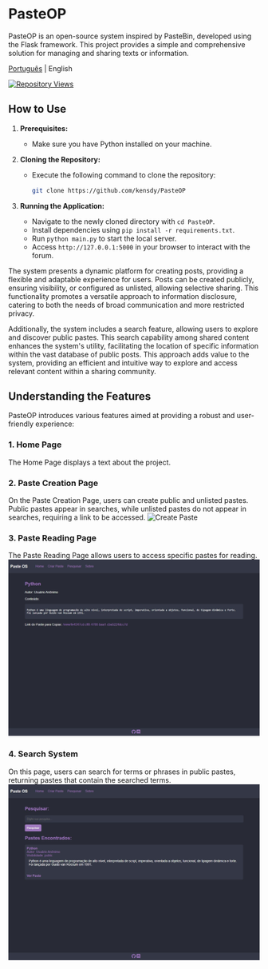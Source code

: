 # PasteOP

PasteOP is an open-source system inspired by PasteBin, developed using the Flask framework. This project provides a simple and comprehensive solution for managing and sharing texts or information.

[Português](README.md) | English

[![Repository Views](https://komarev.com/ghpvc/?username=kensdypasteop&label=Views&color=brightgreen)](https://github.com/kensdy/PasteOP)

## How to Use

1. **Prerequisites:**
   - Make sure you have Python installed on your machine.

2. **Cloning the Repository:**
   - Execute the following command to clone the repository:
     ```bash
     git clone https://github.com/kensdy/PasteOP
     ```

3. **Running the Application:**
   - Navigate to the newly cloned directory with `cd PasteOP`.
   - Install dependencies using `pip install -r requirements.txt`.
   - Run `python main.py` to start the local server.
   - Access `http://127.0.0.1:5000` in your browser to interact with the forum.

The system presents a dynamic platform for creating posts, providing a flexible and adaptable experience for users. Posts can be created publicly, ensuring visibility, or configured as unlisted, allowing selective sharing. This functionality promotes a versatile approach to information disclosure, catering to both the needs of broad communication and more restricted privacy.

Additionally, the system includes a search feature, allowing users to explore and discover public pastes. This search capability among shared content enhances the system's utility, facilitating the location of specific information within the vast database of public posts. This approach adds value to the system, providing an efficient and intuitive way to explore and access relevant content within a sharing community.

## **Understanding the Features**

PasteOP introduces various features aimed at providing a robust and user-friendly experience:

### 1. Home Page

The Home Page displays a text about the project.

### 2. Paste Creation Page

On the Paste Creation Page, users can create public and unlisted pastes. Public pastes appear in searches, while unlisted pastes do not appear in searches, requiring a link to be accessed.
![Create Paste](img/createpaste.png)

### 3. Paste Reading Page

The Paste Reading Page allows users to access specific pastes for reading.
![Paste](img/paste.png)

### 4. Search System

On this page, users can search for terms or phrases in public pastes, returning pastes that contain the searched terms.
![Search](img/pesquisa.png)
